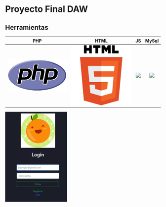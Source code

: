 # Proyecto Final DAW

## Herramientas

|      PHP       |  HTML   |                 JS                  |          MySql
|:-------------:|:------:|:--------------------------------------:|:--------------------------------------:|
<img src="Capturas/PHP.PNG" width="200px"> | <img src="Capturas/HTML.png" width="200px"> | <img src="Capturas/chartjs Logo.png" width="200px"> | <img src="Capturas/firebase logo.png" width="200px">

<img src="Capturas/Loguin.PNG" width="200px">
